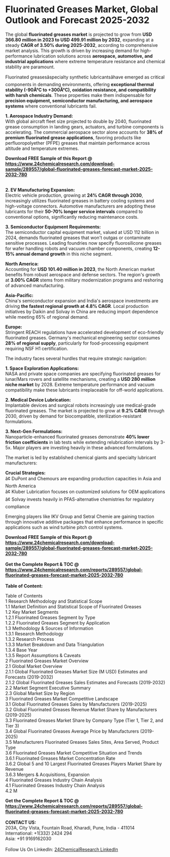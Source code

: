 <h1>Fluorinated Greases Market, Global Outlook and Forecast 2025-2032</h1><p>The global <strong>fluorinated greases market</strong> is projected to grow from <strong>USD 366.80 million in 2023 to USD 499.91 million by 2032</strong>, expanding at a steady <strong>CAGR of 3.50% during 2025-2032</strong>, according to comprehensive market analysis. This growth is driven by increasing demand for high-performance lubrication solutions across <strong>aerospace, automotive, and industrial applications</strong> where extreme temperature resistance and chemical stability are paramount.</p><p>Fluorinated greasesâspecialty synthetic lubricantsâhave emerged as critical components in demanding environments, offering <strong>exceptional thermal stability (-90Â°C to +300Â°C), oxidation resistance, and compatibility with harsh chemicals</strong>. These properties make them indispensable for <strong>precision equipment, semiconductor manufacturing, and aerospace systems</strong> where conventional lubricants fail.</p><p><strong>1. Aerospace Industry Demand:</strong><br>
With global aircraft fleet size projected to double by 2040, fluorinated grease consumption in landing gears, actuators, and turbine components is accelerating. The commercial aerospace sector alone accounts for <strong>38% of premium fluorinated grease applications</strong>, favoring products like perfluoropolyether (PFPE) greases that maintain performance across altitude and temperature extremes.</p><div><b>Download FREE Sample of this Report @ 
            <a href="https://www.24chemicalresearch.com/download-sample/289557/global-fluorinated-greases-forecast-market-2025-2032-780">
            https://www.24chemicalresearch.com/download-sample/289557/global-fluorinated-greases-forecast-market-2025-2032-780</a></b></div><br><p><strong>2. EV Manufacturing Expansion:</strong><br>
Electric vehicle production, growing at <strong>24% CAGR through 2030</strong>, increasingly utilizes fluorinated greases in battery cooling systems and high-voltage connectors. Automotive manufacturers are adopting these lubricants for their <strong>50-70% longer service intervals</strong> compared to conventional options, significantly reducing maintenance costs.</p><p><strong>3. Semiconductor Equipment Requirements:</strong><br>
The semiconductor capital equipment market, valued at USD 112 billion in 2024, demands fluorinated greases that won't outgas or contaminate sensitive processes. Leading foundries now specify fluorosilicone greases for wafer handling robots and vacuum chamber components, creating <strong>12-15% annual demand growth</strong> in this niche segment.</p><p><strong>North America:</strong><br>
Accounting for <strong>USD 101.40 million in 2023</strong>, the North American market benefits from robust aerospace and defense sectors. The region's growth at <strong>3.00% CAGR</strong> stems from military modernization programs and reshoring of advanced manufacturing.</p><p><strong>Asia-Pacific:</strong><br>
China's semiconductor expansion and India's aerospace investments are driving <strong>the fastest regional growth at 4.8% CAGR</strong>. Local production initiatives by Daikin and Solvay in China are reducing import dependence while meeting 65% of regional demand.</p><p><strong>Europe:</strong><br>
Stringent REACH regulations have accelerated development of eco-friendly fluorinated greases. Germany's mechanical engineering sector consumes <strong>28% of regional supply</strong>, particularly for food-processing equipment requiring NSF H1 certification.</p><p>The industry faces several hurdles that require strategic navigation:</p><p><strong>1. Space Exploration Applications:</strong><br>
NASA and private space companies are specifying fluorinated greases for lunar/Mars rovers and satellite mechanisms, creating a <strong>USD 280 million niche market</strong> by 2028. Extreme temperature performance and vacuum compatibility make these lubricants irreplaceable for off-world applications.</p><p><strong>2. Medical Device Lubrication:</strong><br>
Implantable devices and surgical robots increasingly use medical-grade fluorinated greases. The market is projected to grow at <strong>9.2% CAGR</strong> through 2030, driven by demand for biocompatible, sterilization-resistant formulations.</p><p><strong>3. Next-Gen Formulations:</strong><br>
Nanoparticle-enhanced fluorinated greases demonstrate <strong>40% lower friction coefficients</strong> in lab tests while extending relubrication intervals by 3-5x. Major players are investing heavily in these advanced formulations.</p><p>The market is led by established chemical giants and specialty lubricant manufacturers:</p><p><strong>Crucial Strategies:</strong><br>
â¢ DuPont and Chemours are expanding production capacities in Asia and North America<br>
â¢ Kluber Lubrication focuses on customized solutions for OEM applications<br>
â¢ Solvay invests heavily in PFAS-alternative chemistries for regulatory compliance</p><p>Emerging players like IKV Group and Setral Chemie are gaining traction through innovative additive packages that enhance performance in specific applications such as wind turbine pitch control systems.</p><div><b>Download FREE Sample of this Report @ 
            <a href="https://www.24chemicalresearch.com/download-sample/289557/global-fluorinated-greases-forecast-market-2025-2032-780">
            https://www.24chemicalresearch.com/download-sample/289557/global-fluorinated-greases-forecast-market-2025-2032-780</a></b></div><br><div><b>Get the Complete Report & TOC @ 
            <a href="https://www.24chemicalresearch.com/reports/289557/global-fluorinated-greases-forecast-market-2025-2032-780">
            https://www.24chemicalresearch.com/reports/289557/global-fluorinated-greases-forecast-market-2025-2032-780</a></b></div><br>
            <b>Table of Content:</b><p>Table of Contents<br />
1 Research Methodology and Statistical Scope<br />
1.1 Market Definition and Statistical Scope of Fluorinated Greases<br />
1.2 Key Market Segments<br />
1.2.1 Fluorinated Greases Segment by Type<br />
1.2.2 Fluorinated Greases Segment by Application<br />
1.3 Methodology & Sources of Information<br />
1.3.1 Research Methodology<br />
1.3.2 Research Process<br />
1.3.3 Market Breakdown and Data Triangulation<br />
1.3.4 Base Year<br />
1.3.5 Report Assumptions & Caveats<br />
2 Fluorinated Greases Market Overview<br />
2.1 Global Market Overview<br />
2.1.1 Global Fluorinated Greases Market Size (M USD) Estimates and Forecasts (2019-2032)<br />
2.1.2 Global Fluorinated Greases Sales Estimates and Forecasts (2019-2032)<br />
2.2 Market Segment Executive Summary<br />
2.3 Global Market Size by Region<br />
3 Fluorinated Greases Market Competitive Landscape<br />
3.1 Global Fluorinated Greases Sales by Manufacturers (2019-2025)<br />
3.2 Global Fluorinated Greases Revenue Market Share by Manufacturers (2019-2025)<br />
3.3 Fluorinated Greases Market Share by Company Type (Tier 1, Tier 2, and Tier 3)<br />
3.4 Global Fluorinated Greases Average Price by Manufacturers (2019-2025)<br />
3.5 Manufacturers Fluorinated Greases Sales Sites, Area Served, Product Type<br />
3.6 Fluorinated Greases Market Competitive Situation and Trends<br />
3.6.1 Fluorinated Greases Market Concentration Rate<br />
3.6.2 Global 5 and 10 Largest Fluorinated Greases Players Market Share by Revenue<br />
3.6.3 Mergers & Acquisitions, Expansion<br />
4 Fluorinated Greases Industry Chain Analysis<br />
4.1 Fluorinated Greases Industry Chain Analysis<br />
4.2 M</p><div><b>Get the Complete Report & TOC @ 
            <a href="https://www.24chemicalresearch.com/reports/289557/global-fluorinated-greases-forecast-market-2025-2032-780">
            https://www.24chemicalresearch.com/reports/289557/global-fluorinated-greases-forecast-market-2025-2032-780</a></b></div><br><b>CONTACT US:</b><br>
            203A, City Vista, Fountain Road, Kharadi, Pune, India - 411014<br>
            International: +1(332) 2424 294<br>
            Asia: +91 9169162030 <br><br>
            Follow Us On LinkedIn: <a href="https://www.linkedin.com/company/24chemicalresearch/">24ChemicalResearch LinkedIn</a>